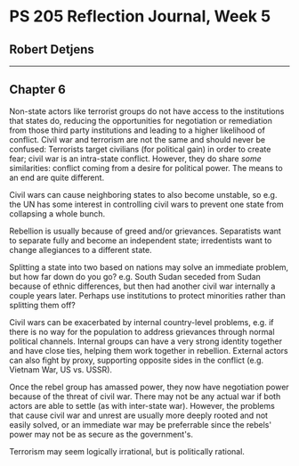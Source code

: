 # PS 205 Reflection Journal, Week 5

## Robert Detjens

---

## Chapter 6

Non-state actors like terrorist groups do not have access to the institutions that states do, reducing the opportunities
for negotiation or remediation from those third party institutions and leading to a higher likelihood of conflict.
Civil war and terrorism are not the same and should never be confused: Terrorists target civilians (for political gain)
in order to create fear; civil war is an intra-state conflict. However, they do share *some* similarities: conflict
coming from a desire for political power. The means to an end are quite different.

Civil wars can cause neighboring states to also become unstable, so e.g. the UN has some interest in controlling civil
wars to prevent one state from collapsing a whole bunch.

Rebellion is usually because of greed and/or grievances. Separatists want to separate fully and become an independent
state; irredentists want to change allegiances to a different state.

Splitting a state into two based on nations may solve an immediate problem, but how far down do you go? e.g. South Sudan
seceded from Sudan because of ethnic differences, but then had another civil war internally a couple years later.
Perhaps use institutions to protect minorities rather than splitting them off?

Civil wars can be exacerbated by internal country-level problems, e.g. if there is no way for the population to address
grievances through normal political channels. Internal groups can have a very strong identity together and have close
ties, helping them work together in rebellion. External actors can also fight by proxy, supporting opposite sides in the
conflict (e.g. Vietnam War, US vs. USSR).

Once the rebel group has amassed power, they now have negotiation power because of the threat of civil war. There may
not be any actual war if both actors are able to settle (as with inter-state war). However, the problems that cause
civil war and unrest are usually more deeply rooted and not easily solved, or an immediate war may be preferrable since
the rebels' power may not be as secure as the government's.

Terrorism may seem logically irrational, but is politically rational.
